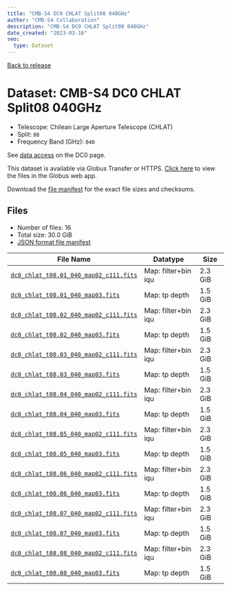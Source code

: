```yaml
---
title: "CMB-S4 DC0 CHLAT Split08 040GHz"
author: "CMB-S4 Collaboration"
description: "CMB-S4 DC0 CHLAT Split08 040GHz"
date_created: "2023-03-16"
seo:
  type: Dataset
---
```


[Back to release](./dc0.html#datasets)

# Dataset: CMB-S4 DC0 CHLAT Split08 040GHz

- Telescope: Chilean Large Aperture Telescope (CHLAT) 
- Split: `08`
- Frequency Band (GHz): `040`

See [data access](./dc0.html#data-access) on the DC0 page.

This dataset is available via Globus Transfer or HTTPS. [Click here](https://app.globus.org/file-manager?origin_id=38f01147-f09e-483d-a552-3866669a846d&origin_path=%2Fdatareleases%2Fdc0%2Fmission%2Fchlat%2Fsplit08%2F040%2F) to view the files in the Globus web app.

Download the [file manifest](https://g-456d30.0ed28.75bc.data.globus.org/datareleases/dc0/mission/chlat/split08/040/manifest.json) for the exact file sizes and checksums.

## Files

- Number of files: 16
- Total size: 30.0 GiB
- [JSON format file manifest](https://g-456d30.0ed28.75bc.data.globus.org/datareleases/dc0/mission/chlat/split08/040/manifest.json)

|                                                                               File Name                                                                               |      Datatype       |  Size   |
| --------------------------------------------------------------------------------------------------------------------------------------------------------------------- | ------------------- | ------- |
| [`dc0_chlat_t08.01_040_map02_c111.fits`](https://g-456d30.0ed28.75bc.data.globus.org/datareleases/dc0/mission/chlat/split08/040/dc0_chlat_t08.01_040_map02_c111.fits) | Map: filter+bin iqu | 2.3 GiB |
| [`dc0_chlat_t08.01_040_map03.fits`](https://g-456d30.0ed28.75bc.data.globus.org/datareleases/dc0/mission/chlat/split08/040/dc0_chlat_t08.01_040_map03.fits)           | Map: tp depth       | 1.5 GiB |
| [`dc0_chlat_t08.02_040_map02_c111.fits`](https://g-456d30.0ed28.75bc.data.globus.org/datareleases/dc0/mission/chlat/split08/040/dc0_chlat_t08.02_040_map02_c111.fits) | Map: filter+bin iqu | 2.3 GiB |
| [`dc0_chlat_t08.02_040_map03.fits`](https://g-456d30.0ed28.75bc.data.globus.org/datareleases/dc0/mission/chlat/split08/040/dc0_chlat_t08.02_040_map03.fits)           | Map: tp depth       | 1.5 GiB |
| [`dc0_chlat_t08.03_040_map02_c111.fits`](https://g-456d30.0ed28.75bc.data.globus.org/datareleases/dc0/mission/chlat/split08/040/dc0_chlat_t08.03_040_map02_c111.fits) | Map: filter+bin iqu | 2.3 GiB |
| [`dc0_chlat_t08.03_040_map03.fits`](https://g-456d30.0ed28.75bc.data.globus.org/datareleases/dc0/mission/chlat/split08/040/dc0_chlat_t08.03_040_map03.fits)           | Map: tp depth       | 1.5 GiB |
| [`dc0_chlat_t08.04_040_map02_c111.fits`](https://g-456d30.0ed28.75bc.data.globus.org/datareleases/dc0/mission/chlat/split08/040/dc0_chlat_t08.04_040_map02_c111.fits) | Map: filter+bin iqu | 2.3 GiB |
| [`dc0_chlat_t08.04_040_map03.fits`](https://g-456d30.0ed28.75bc.data.globus.org/datareleases/dc0/mission/chlat/split08/040/dc0_chlat_t08.04_040_map03.fits)           | Map: tp depth       | 1.5 GiB |
| [`dc0_chlat_t08.05_040_map02_c111.fits`](https://g-456d30.0ed28.75bc.data.globus.org/datareleases/dc0/mission/chlat/split08/040/dc0_chlat_t08.05_040_map02_c111.fits) | Map: filter+bin iqu | 2.3 GiB |
| [`dc0_chlat_t08.05_040_map03.fits`](https://g-456d30.0ed28.75bc.data.globus.org/datareleases/dc0/mission/chlat/split08/040/dc0_chlat_t08.05_040_map03.fits)           | Map: tp depth       | 1.5 GiB |
| [`dc0_chlat_t08.06_040_map02_c111.fits`](https://g-456d30.0ed28.75bc.data.globus.org/datareleases/dc0/mission/chlat/split08/040/dc0_chlat_t08.06_040_map02_c111.fits) | Map: filter+bin iqu | 2.3 GiB |
| [`dc0_chlat_t08.06_040_map03.fits`](https://g-456d30.0ed28.75bc.data.globus.org/datareleases/dc0/mission/chlat/split08/040/dc0_chlat_t08.06_040_map03.fits)           | Map: tp depth       | 1.5 GiB |
| [`dc0_chlat_t08.07_040_map02_c111.fits`](https://g-456d30.0ed28.75bc.data.globus.org/datareleases/dc0/mission/chlat/split08/040/dc0_chlat_t08.07_040_map02_c111.fits) | Map: filter+bin iqu | 2.3 GiB |
| [`dc0_chlat_t08.07_040_map03.fits`](https://g-456d30.0ed28.75bc.data.globus.org/datareleases/dc0/mission/chlat/split08/040/dc0_chlat_t08.07_040_map03.fits)           | Map: tp depth       | 1.5 GiB |
| [`dc0_chlat_t08.08_040_map02_c111.fits`](https://g-456d30.0ed28.75bc.data.globus.org/datareleases/dc0/mission/chlat/split08/040/dc0_chlat_t08.08_040_map02_c111.fits) | Map: filter+bin iqu | 2.3 GiB |
| [`dc0_chlat_t08.08_040_map03.fits`](https://g-456d30.0ed28.75bc.data.globus.org/datareleases/dc0/mission/chlat/split08/040/dc0_chlat_t08.08_040_map03.fits)           | Map: tp depth       | 1.5 GiB |
